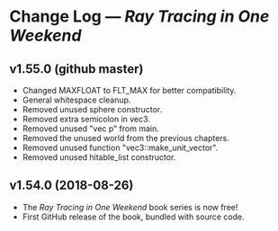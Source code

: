 Change Log — _Ray Tracing in One Weekend_
=========================================

v1.55.0 (github master)
------------------------
 - Changed MAXFLOAT to FLT_MAX for better compatibility.
 - General whitespace cleanup.
 - Removed unused sphere constructor.
 - Removed extra semicolon in vec3.
 - Removed unused "vec p" from main.
 - Removed the unused world from the previous chapters.
 - Removed unused function "vec3::make_unit_vector".
 - Removed unused hitable_list constructor.

v1.54.0 (2018-08-26)
---------------------
 - The _Ray Tracing in One Weekend_ book series is now free!
 - First GitHub release of the book, bundled with source code.
